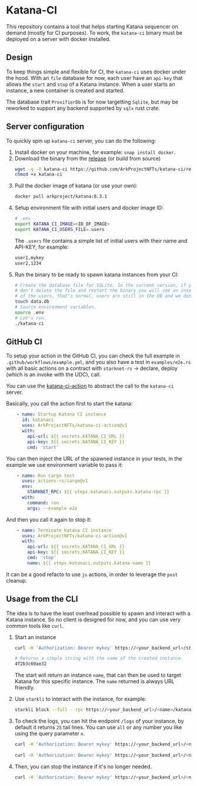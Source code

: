 # Katana-CI

This repository contains a tool that helps starting Katana sequencer on demand (mostly for CI purposes).
To work, the `katana-ci` binary must be deployed on a server with docker installed.

## Design

To keep things simple and flexible for CI, the `katana-ci` uses docker under the hood.
With an `file` database for now, each user have an `api-key` that allows the `start` and `stop` of a Katana instance.
When a user starts an instance, a new container is created and started. 

The database trait `ProxifierDb` is for now targetting `Sqlite`, but may be reworked to support any backend supported by `sqlx` rust crate.

## Server configuration

To quickly spin up `katana-ci` server, you can do the following:

1. Install docker on your machine, for example: `snap install docker`.
2. Download the binary from the [release](https://github.com/ArkProjectNFTs/katana-ci/releases/tag/v0.1.0) (or build from source)
   ```bash
   wget -q -O katana-ci https://github.com/ArkProjectNFTs/katana-ci/releases/download/v0.1.0/katana-ci_amd64
   chmod +x katana-ci
   ```
3. Pull the docker image of katana (or use your own):
   ```bash
   docker pull arkproject/katana:0.3.1
   ```
4. Setup environment file with initial users and docker image ID:
   ```bash
   # .env
   export KATANA_CI_IMAGE=<ID_OF_IMAGE>
   export KATANA_CI_USERS_FILE=.users
   ```
   The `.users` file contains a simple list of initial users with their name and API-KEY, for example:
   ```bash
   user1,mykey
   user2,1234
   ```
5. Run the binary to be ready to spawn katana instances from your CI:
   ```bash
   # Create the database file for SQLite. In the current version, if you
   # don't delete the file and restart the binary you will see an insertion error
   # of the users, that's normal, users are still in the DB and we don't check for existence.
   touch data.db
   # Source environment variables.
   source .env
   # Let's run.
   ./katana-ci
   ```

## GitHub CI

To setup your action in the GitHub CI, you can check the full example in `.github/workflows/example.yml`, and you also have a test in `examples/e2e.rs` with
all basic actions on a contract with `starknet-rs` -> declare, deploy (which is an invoke with the UDC), call.

You can use the [katana-ci-action](https://github.com/ArkProjectNFTs/katana-ci-action) to abstract the call to the `katana-ci` server.

Basically, you call the action first to start the katana:
```yml
    - name: Startup Katana CI instance
      id: katanaci
      uses: ArkProjectNFTs/katana-ci-action@v1
      with:
        api-url: ${{ secrets.KATANA_CI_URL }}
        api-key: ${{ secrets.KATANA_CI_KEY }}
        cmd: 'start'
```
You can then inject the URL of the spawned instance in your tests, in the example we use environment variable to pass it:
```yml
    - name: Run cargo test
      uses: actions-rs/cargo@v1
      env:
        STARKNET_RPC: ${{ steps.katanaci.outputs.katana-rpc }}
      with:
        command: run
        args: --example e2e
```
And then you call it again to stop it:
```yml
    - name: Terminate Katana CI instance
      uses: ArkProjectNFTs/katana-ci-action@v1
      with:
        api-url: ${{ secrets.KATANA_CI_URL }}
        api-key: ${{ secrets.KATANA_CI_KEY }}
        cmd: 'stop'
        name: ${{ steps.katanaci.outputs.katana-name }}
```
It can be a good refacto to use `js` actions, in order to leverage the `post` cleanup.

## Usage from the CLI

The idea is to have the least overhead possible to spawn and interact with a Katana instance. So no client is designed for now,
and you can use very common tools like `curl`.

1. Start an instance
   ```bash
   curl -H 'Authorization: Bearer mykey' https://<your_backend_url>/start

   # Returns a simple string with the name of the created instance.
   4f2b3c60ae32
   ```
   The start will return an instance `name`, that can then be used to target Katana for this specific instance.
   The `name` returned is always URL friendly.

2. Use `starkli` to interact with the instance, for example:
   ```bash
   starkli block --full --rpc https://<your_backend_url>/<name>/katana
   ```

3. To check the logs, you can hit the endpoint `/logs` of your instance, by default it returns `25` tail lines. You can use `all` or any number you like using the query parameter `n`.
   ```bash
   curl -H 'Authorization: Bearer mykey' https://<your_backend_url>/<name>/logs
        
   curl -H 'Authorization: Bearer mykey' https://<your_backend_url>/<name>/logs?n=100
   ```

4. Then, you can stop the instance if it's no longer needed.
   ```bash
   curl -H 'Authorization: Bearer mykey' https://<your_backend_url>/<name>/stop
   ```
